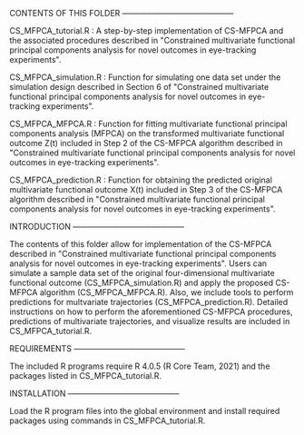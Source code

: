 CONTENTS OF THIS FOLDER ——————————————

CS_MFPCA_tutorial.R : A step-by-step implementation of CS-MFPCA and the associated procedures described in "Constrained multivariate functional principal components analysis for novel outcomes in eye-tracking experiments".

CS_MFPCA_simulation.R : Function for simulating one data set under the simulation design described in Section 6 of "Constrained multivariate functional principal components analysis for novel outcomes in eye-tracking experiments".

CS_MFPCA_MFPCA.R : Function for fitting multivariate functional principal components analysis (MFPCA) on the transformed multivariate functional outcome Z(t) included in Step 2 of the CS-MFPCA algorithm described in "Constrained multivariate functional principal components analysis for novel outcomes in eye-tracking experiments".

CS_MFPCA_prediction.R : Function for obtaining the predicted original multivariate functional outcome X(t) included in Step 3 of the CS-MFPCA algorithm described in "Constrained multivariate functional principal components analysis for novel outcomes in eye-tracking experiments".


INTRODUCTION ——————————————

The contents of this folder allow for implementation of the CS-MFPCA described in "Constrained multivariate functional principal components analysis for novel outcomes in eye-tracking experiments". Users can simulate a sample data set of the original four-dimensional multivariate functional outcome (CS_MFPCA_simulation.R) and apply the proposed CS-MFPCA algorithm (CS_MFPCA_MFPCA.R). Also, we include tools to perform predictions for multvariate trajectories (CS_MFPCA_prediction.R). Detailed instructions on how to perform the aforementioned CS-MFPCA procedures, predictions of multivariate trajectories, and visualize results are included in CS_MFPCA_tutorial.R.

REQUIREMENTS ——————————————

The included R programs require R 4.0.5 (R Core Team, 2021) and the packages listed in CS_MFPCA_tutorial.R. 

INSTALLATION ——————————————

Load the R program files into the global environment and install required packages using commands in CS_MFPCA_tutorial.R.
